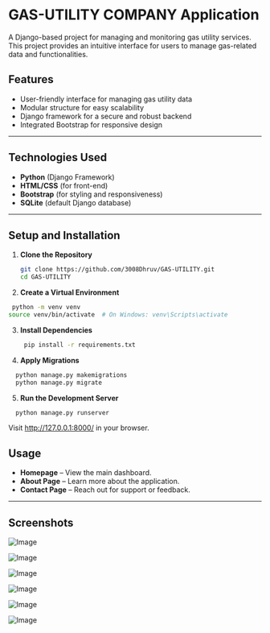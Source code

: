 # GAS-UTILITY COMPANY Application 
A Django-based project for managing and monitoring gas utility services. This project provides an intuitive interface for users to manage gas-related data and functionalities.

## Features  
- User-friendly interface for managing gas utility data  
- Modular structure for easy scalability  
- Django framework for a secure and robust backend  
- Integrated Bootstrap for responsive design  

---

## Technologies Used  
- **Python** (Django Framework)  
- **HTML/CSS** (for front-end)  
- **Bootstrap** (for styling and responsiveness)  
- **SQLite** (default Django database)  

---

## Setup and Installation  
1. **Clone the Repository**  
   ```bash
   git clone https://github.com/3008Dhruv/GAS-UTILITY.git
   cd GAS-UTILITY
   ```
  
2. **Create a Virtual Environment**
  ```bash
   python -m venv venv
  source venv/bin/activate  # On Windows: venv\Scripts\activate
  ```
3. **Install Dependencies**
   ```bash
    pip install -r requirements.txt
   ````
4. **Apply Migrations**
  ```bash
    python manage.py makemigrations
    python manage.py migrate
  ```
5. **Run the Development Server**
  ```bash
    python manage.py runserver
  ```

Visit http://127.0.0.1:8000/ in your browser.

## Usage
- **Homepage** – View the main dashboard.  
- **About Page** – Learn more about the application.  
- **Contact Page** – Reach out for support or feedback.  

---

## Screenshots  

![Image](https://github.com/user-attachments/assets/87d5f897-188a-4c44-996c-f91be89740d9)

![Image](https://github.com/user-attachments/assets/fa424935-1217-49eb-95ee-4bfef29f58ea)

![Image](https://github.com/user-attachments/assets/faab22e7-6e21-47db-a2dc-8302a2347e71)

![Image](https://github.com/user-attachments/assets/be7dccf6-94bf-42d5-8fca-a5c9687281c2)

![Image](https://github.com/user-attachments/assets/abfd6774-b9ba-4da0-a553-5c3731977901)

![Image](https://github.com/user-attachments/assets/1f889922-7349-4467-98c8-45c5c28135f2)



